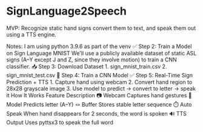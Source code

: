# SignLanguage2Speech
MVP: Recognize static hand signs convert them to text, and speak them out using a TTS engine.


Notes:
I am using python 3.9.6 as part of the venv
✅ Step 2: Train a Model on Sign Language MNIST
We'll use a publicly available dataset of static ASL signs (A–Y except J and Z, since they involve motion) to train a CNN classifier.
📥 Step 3: Download Dataset
    1. sign_mnist_train.csv
    2. sign_mnist_test.csv
🤖 Step 4: Train a CNN Model
✅ Step 5: Real-Time Sign Prediction + TTS
    1. Capture hand using webcam
    2. Convert hand region to 28x28 grayscale image
    3. Use model to predict → convert to letter → speak it 
How It Works
Feature	Description
📷 Webcam	Captures hand gestures
🧠 Model	Predicts letter (A–Y)
🪢 Buffer	Stores stable letter sequence
⏱️ Auto Speak	When hand disappears for 2 seconds, the word is spoken
🔊 TTS Output	Uses pyttsx3 to speak the full word


